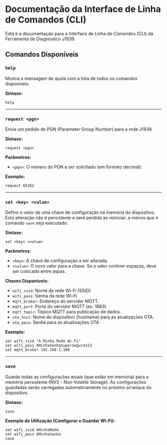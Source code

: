 # Documentação da Interface de Linha de Comandos (CLI)

Esta é a documentação para a Interface de Linha de Comandos (CLI) da Ferramenta de Diagnóstico J1939.

## Comandos Disponíveis

### `help`

Mostra a mensagem de ajuda com a lista de todos os comandos disponíveis.

**Sintaxe:**
```
help
```

---

### `request <pgn>`

Envia um pedido de PGN (Parameter Group Number) para a rede J1939.

**Sintaxe:**
```
request <pgn>
```

**Parâmetros:**
- `<pgn>`: O número do PGN a ser solicitado (em formato decimal).

**Exemplo:**
```
request 65262
```

---

### `set <key> <value>`

Define o valor de uma chave de configuração na memória do dispositivo. Esta alteração não é persistente e será perdida ao reiniciar, a menos que o comando `save` seja executado.

**Sintaxe:**
```
set <key> <value>
```

**Parâmetros:**
- `<key>`: A chave de configuração a ser alterada.
- `<value>`: O novo valor para a chave. Se o valor contiver espaços, deve ser colocado entre aspas.

**Chaves Disponíveis:**
- `wifi_ssid`: Nome da rede Wi-Fi (SSID).
- `wifi_pass`: Senha da rede Wi-Fi.
- `mqtt_broker`: Endereço do servidor MQTT.
- `mqtt_port`: Porta do servidor MQTT (ex: 1883).
- `mqtt_topic`: Tópico MQTT para publicação de dados.
- `ota_host`: Nome do dispositivo (hostname) para as atualizações OTA.
- `ota_pass`: Senha para as atualizações OTA.

**Exemplo:**
```
set wifi_ssid "A Minha Rede Wi-Fi"
set wifi_pass AMinhaSenhaSuperSegura123
set mqtt_broker 192.168.1.100
```

---

### `save`

Guarda todas as configurações atuais (que estão em memória) para a memória persistente (NVS - Non-Volatile Storage). As configurações guardadas serão carregadas automaticamente no próximo arranque do dispositivo.

**Sintaxe:**
```
save
```

**Exemplo de Utilização (Configurar e Guardar Wi-Fi):**
```
set wifi_ssid AMinhaRede
set wifi_pass AMinhaSenha
save
```
